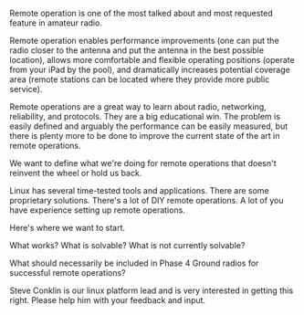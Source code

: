 Remote operation is one of the most talked about and most requested feature in amateur radio. 

Remote operation enables performance improvements (one can put the radio closer to the antenna and put the antenna in the best possible location), allows more comfortable and flexible operating positions (operate from your iPad by the pool), and dramatically increases potential coverage area (remote stations can be located where they provide more public service). 

Remote operations are a great way to learn about radio, networking, reliability, and protocols. They are a big educational win. The problem is easily defined and arguably the performance can be easily measured, but there is plenty more to be done to improve the current state of the art in remote operations.

We want to define what we're doing for remote operations that doesn't reinvent the wheel or hold us back. 

Linux has several time-tested tools and applications. There are some proprietary solutions. There's a lot of DIY remote operations. A lot of you have experience setting up remote operations. 

Here's where we want to start.

What works? What is solvable? What is not currently solvable?

What should necessarily be included in Phase 4 Ground radios for successful remote operations?

Steve Conklin is our linux platform lead and is very interested in getting this right. Please help him with your feedback and input. 


